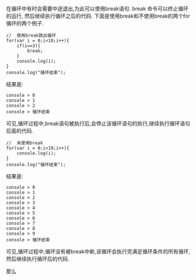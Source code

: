 在循环中有时会需要中途退出,为此可以使用break语句.
break 命令可以终止循环的运行, 然后继续执行循环之后的代码.
下面是使用break和不使用break的两个for循环的两个例子.

    //  使用break跳出循环
    for(var i = 0;i<10;i++){
        if(i==3){
            break;
        }
        console.log(i);
    }
    console.log("循环结束");

结果是:

    console > 0
    console > 1
    console > 2
    console > 循环结束

可见,循环过程中,break语句被执行后,会停止该循环语句的执行,继续执行循环语句后面的代码.

    //  未使用break
    for(var i = 0;i<10;i++){
        console.log(i);
    }
    console.log("循环结束");

结果是:

    console > 0
    console > 1
    console > 2
    console > 3
    console > 4
    console > 5
    console > 6
    console > 7
    console > 8
    console > 9
    console > 循环结束

可见,循环过程中,循环没有被break中断,该循环会执行完满足循环条件的所有循环,然后继续执行循环后的代码.

那么